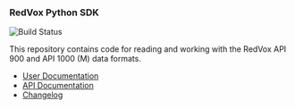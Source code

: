### RedVox Python SDK

![Build Status](https://github.com/RedVoxInc/redvox-python-sdk/actions/workflows/testing.yml/badge.svg)

This repository contains code for reading and working with the RedVox API 900 and API 1000 (M) data formats.

* [User Documentation](https://github.com/RedVoxInc/redvox-python-sdk/tree/master/docs/python_sdk)
* [API Documentation](https://redvoxinc.github.io/redvox-sdk/api_docs/redvox/index.html)
* [Changelog](https://github.com/RedVoxInc/redvox-python-sdk/tree/master/docs/changelog.md)